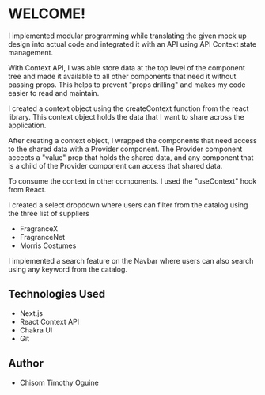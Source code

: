 # WELCOME! 

I implemented modular programming while translating the given mock up design into actual code and integrated it with an API using API Context state management.

With Context API, I was able store data at the top level of the component tree and made it available to all other components that need it without passing props. This helps to prevent "props drilling" and makes my code easier to read and maintain.

I created a context object using the createContext function from the react library. This context object holds the data that I want to share across the application.

After creating a context object, I wrapped the components that need access to the shared data with a Provider component. The Provider component accepts a "value" prop that holds the shared data, and any component that is a child of the Provider component can access that shared data.

To consume the context in other components. I used the "useContext" hook from React.

I created a select dropdown where users can filter from the catalog using the three list of suppliers 
- FragranceX
- FragranceNet
- Morris Costumes

I implemented a search feature on the Navbar where users can also search using any keyword from the catalog.

## Technologies Used

- Next.js
- React Context API
- Chakra UI
- Git

## Author

- Chisom Timothy Oguine
